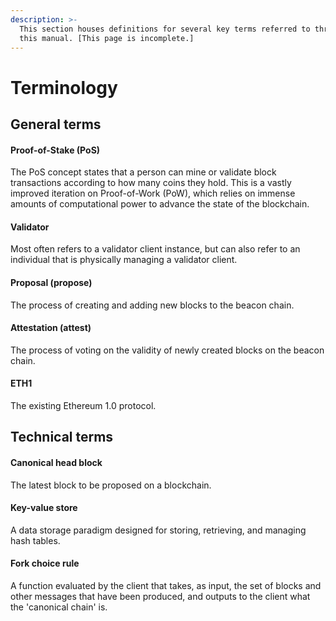 ```yaml
---
description: >-
  This section houses definitions for several key terms referred to throughout
  this manual. [This page is incomplete.]
---
```


# Terminology

## General terms

#### Proof-of-Stake \(PoS\)

The PoS concept states that a person can mine or validate block transactions according to how many coins they hold. This is a vastly improved iteration on Proof-of-Work \(PoW\), which relies on immense amounts of computational power to advance the state of the blockchain.

#### Validator

Most often refers to a validator client instance, but can also refer to an individual that is physically managing a validator client. 

#### Proposal \(propose\) <a id="propose"></a>

The process of creating and adding new blocks to the beacon chain.

#### Attestation \(attest\) <a id="attest"></a>

The process of voting on the validity of newly created blocks on the beacon chain.

#### ETH1

The existing Ethereum 1.0 protocol.

## Technical terms

#### Canonical head block

The latest block to be proposed on a blockchain.

#### Key-value store

A data storage paradigm designed for storing, retrieving, and managing hash tables.

#### Fork choice rule

A function evaluated by the client that takes, as input, the set of blocks and other messages that have been produced, and outputs to the client what the 'canonical chain' is.



